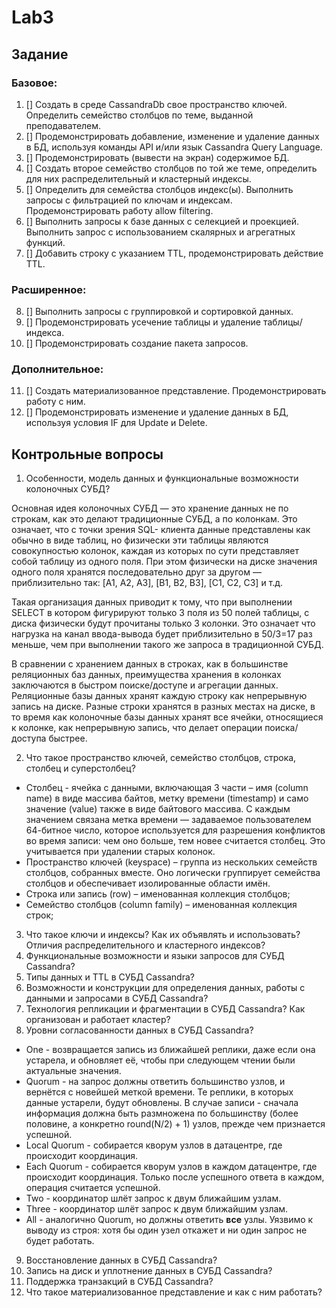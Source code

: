 # Lab3
## Задание
### Базовое:
1. [] Создать в среде CassandraDb свое пространство ключей. Определить семейство столбцов по теме, выданной преподавателем.
2. [] Продемонстрировать добавление, изменение и удаление данных в БД, используя команды API
и/или язык Cassandra Query Language.
3. [] Продемонстрировать (вывести на экран) содержимое БД.
4. [] Создать второе семейство столбцов по той же теме, определить для них распределительный и кластерный индексы.
5. [] Определить для семейства столбцов индекс(ы). Выполнить запросы с фильтрацией по ключам и индексам.
Продемонстрировать работу allow filtering.
6. [] Выполнить запросы к базе данных с селекцией и проекцией.
Выполнить запрос с использованием скалярных и агрегатных функций.
7. [] Добавить строку с указанием TTL, продемонстрировать действие TTL.
### Расширенное:
8. [] Выполнить запросы с группировкой и сортировкой данных.
9. [] Продемонстрировать усечение таблицы и удаление таблицы/индекса.
10. [] Продемонстрировать создание пакета запросов.
### Дополнительное:
11. [] Создать материализованное представление. Продемонстрировать работу с ним.
12. [] Продемонстрировать изменение и удаление данных в БД, используя условия IF для Update и Delete.

## Контрольные вопросы
1. Особенности, модель данных и функциональные возможности колоночных СУБД?

Основная идея колоночных СУБД — это хранение данных не по строкам, как это делают традиционные СУБД, а по колонкам.
Это означает, что с точки зрения SQL- клиента данные представлены как обычно в виде таблиц, но физически эти таблицы
являются совокупностью колонок, каждая из которых по сути представляет собой таблицу из одного поля.
При этом физически на диске значения одного поля хранятся последовательно друг за другом — приблизительно так:
[A1, A2, A3], [B1, B2, B3], [C1, C2, C3] и т.д.

Такая организация данных приводит к тому, что при выполнении SELECT в котором фигурируют только 3 поля из 50 полей таблицы,
с диска физически будут прочитаны только 3 колонки. Это означает что нагрузка на канал ввода-вывода будет
приблизительно в 50/3=17 раз меньше, чем при выполнении такого же запроса в традиционной СУБД.

В сравнении с хранением данных в строках, как в большинстве реляционных баз данных,
преимущества хранения в колонках заключаются в быстром поиске/доступе и агрегации данных.
Реляционные базы данных хранят каждую строку как непрерывную запись на диске. Разные строки хранятся в
разных местах на диске, в то время как колоночные базы данных хранят все ячейки, относящиеся к колонке,
как непрерывную запись, что делает операции поиска/доступа быстрее.

2. Что такое пространство ключей, семейство столбцов, строка, столбец и суперстолбец?

- Столбец - ячейка с данными, включающая 3 части – имя (column name) в виде массива байтов, метку времени (timestamp) и
само значение (value) также в виде байтового массива.
С каждым значением связана метка времени — задаваемое пользователем
64-битное число, которое используется для разрешения конфликтов во время записи: чем оно больше, тем новее считается столбец.
Это учитывается при удалении старых колонок.
- Пространство ключей (keyspace) – группа из нескольких семейств столбцов,
  собранных вместе. Оно логически группирует семейства столбцов и обеспечивает
  изолированные области имён.
- Строка или запись (row) – именованная коллекция столбцов;
- Семейство столбцов (column family) – именованная коллекция строк;

3. Что такое ключи и индексы? Как их объявлять и использовать? Отличия распределительного и кластерного индексов?
4. Функциональные возможности и языки запросов для СУБД Cassandra?
5. Типы данных и TTL в СУБД Cassandra?
6. Возможности и конструкции для определения данных, работы с данными и
запросами в СУБД Cassandra?
7. Технология репликации и фрагментации в СУБД Cassandra? Как организован
и работает кластер?
8. Уровни согласованности данных в СУБД Cassandra?

- One - возвращается запись из ближайшей реплики, даже если она устарела, и обновляет её, чтобы при
следующем чтении были актуальные значения.
- Quorum - на запрос должны ответить большинство узлов, и вернётся с новейшей
  меткой времени. Те реплики, в которых данные устарели, будут обновлены.
  В случае записи - сначала информация должна быть размножена по большинству
  (более половине, а конкретно round(N/2) + 1)
  узлов, прежде чем признается успешной.
- Local Quorum - собирается кворум узлов в датацентре, где происходит
  координация.
- Each Quorum - собирается кворум узлов в каждом датацентре, где происходит
  координация. Только после успешного ответа в каждом, операция считается
  успешной.
- Two - координатор шлёт запрос к двум ближайшим узлам.
- Three - координатор шлёт запрос к двум ближайшим узлам.
- All - аналогично Quorum, но должны ответить **все** узлы. Уязвимо к выводу из
  строя: хотя бы один узел откажет и ни один запрос не будет работать.

9. Восстановление данных в СУБД Cassandra?
10. Запись на диск и уплотнение данных в СУБД Cassandra?
11. Поддержка транзакций в СУБД Cassandra?
12. Что такое материализованное представление и как с ним работать?
